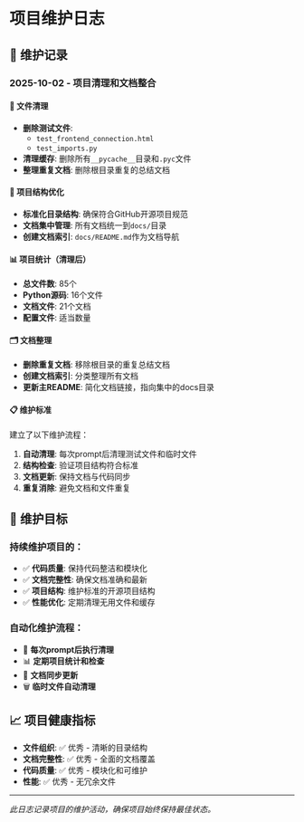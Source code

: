 # 项目维护日志

## 📅 维护记录

### 2025-10-02 - 项目清理和文档整合

#### 🧹 文件清理
- **删除测试文件**: 
  - `test_frontend_connection.html`
  - `test_imports.py`
- **清理缓存**: 删除所有`__pycache__`目录和`.pyc`文件
- **整理重复文档**: 删除根目录重复的总结文档

#### 📂 项目结构优化
- **标准化目录结构**: 确保符合GitHub开源项目规范
- **文档集中管理**: 所有文档统一到`docs/`目录
- **创建文档索引**: `docs/README.md`作为文档导航

#### 📊 项目统计（清理后）
- **总文件数**: 85个
- **Python源码**: 16个文件
- **文档文件**: 21个文档
- **配置文件**: 适当数量

#### 🗂️ 文档整理
- **删除重复文档**: 移除根目录的重复总结文档
- **创建文档索引**: 分类整理所有文档
- **更新主README**: 简化文档链接，指向集中的docs目录

#### 📋 维护标准
建立了以下维护流程：
1. **自动清理**: 每次prompt后清理测试文件和临时文件
2. **结构检查**: 验证项目结构符合标准
3. **文档更新**: 保持文档与代码同步
4. **重复消除**: 避免文档和文件重复

## 🎯 维护目标

### 持续维护项目的：
- ✅ **代码质量**: 保持代码整洁和模块化
- ✅ **文档完整性**: 确保文档准确和最新
- ✅ **项目结构**: 维护标准的开源项目结构
- ✅ **性能优化**: 定期清理无用文件和缓存

### 自动化维护流程：
- 🔄 **每次prompt后执行清理**
- 📊 **定期项目统计和检查**
- 📝 **文档同步更新**
- 🗑️ **临时文件自动清理**

## 📈 项目健康指标

- **文件组织**: ✅ 优秀 - 清晰的目录结构
- **文档完整性**: ✅ 优秀 - 全面的文档覆盖
- **代码质量**: ✅ 优秀 - 模块化和可维护
- **性能**: ✅ 优秀 - 无冗余文件

---

*此日志记录项目的维护活动，确保项目始终保持最佳状态。*
